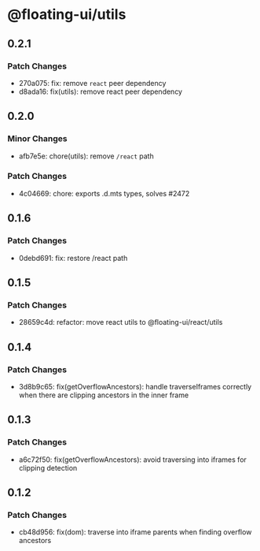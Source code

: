# @floating-ui/utils

## 0.2.1

### Patch Changes

- 270a075: fix: remove `react` peer dependency
- d8ada16: fix(utils): remove react peer dependency

## 0.2.0

### Minor Changes

- afb7e5e: chore(utils): remove `/react` path

### Patch Changes

- 4c04669: chore: exports .d.mts types, solves #2472

## 0.1.6

### Patch Changes

- 0debd691: fix: restore /react path

## 0.1.5

### Patch Changes

- 28659c4d: refactor: move react utils to @floating-ui/react/utils

## 0.1.4

### Patch Changes

- 3d8b9c65: fix(getOverflowAncestors): handle traverseIframes correctly when
  there are clipping ancestors in the inner frame

## 0.1.3

### Patch Changes

- a6c72f50: fix(getOverflowAncestors): avoid traversing into iframes for
  clipping detection

## 0.1.2

### Patch Changes

- cb48d956: fix(dom): traverse into iframe parents when finding overflow
  ancestors
